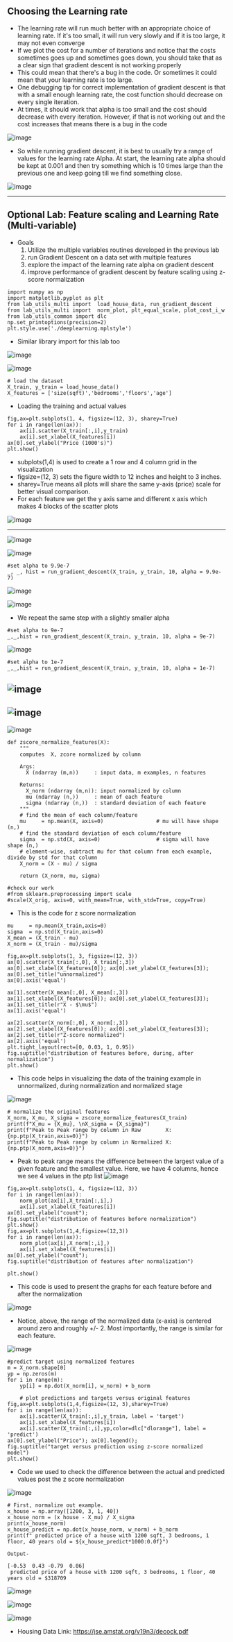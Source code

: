 ## Choosing the Learning rate

- The learning rate will run much better with an appropriate choice of learning rate. If it's too small, it will run very slowly and if it is too large, it may not even converge
- If we plot the cost for a number of iterations and notice that the costs sometimes goes up and sometimes goes down, you should take that as a clear sign that gradient descent is not working properly
- This could mean that there's a bug in the code. Or sometimes it could mean that your learning rate is too large.
- One debugging tip for correct implementation of gradient descent is that with a small enough learning rate, the cost function should decrease on every single iteration.
- At times, it should work that alpha is too small and the cost should decrease with every iteration. However, if that is not working out and the cost increases that means there is a bug in the code

![image](https://github.com/user-attachments/assets/8de651ad-69ff-488b-a486-df9d98637ef1)

- So while running gradient descent, it is best to usually try a range of values for the learning rate Alpha. At start, the learning rate alpha should be kept at 0.001 and then try something which is 10 times large than the previous one and keep going till we find something close.

![image](https://github.com/user-attachments/assets/dd72c7d2-41d8-45ed-944a-5fba6b9bf485)

---

## Optional Lab: Feature scaling and Learning Rate (Multi-variable)

- Goals
  1. Utilize the multiple variables routines developed in the previous lab
  2. run Gradient Descent on a data set with multiple features
  3. explore the impact of the learning rate alpha on gradient descent
  4. improve performance of gradient descent by feature scaling using z-score normalization

```
import numpy as np
import matplotlib.pyplot as plt
from lab_utils_multi import  load_house_data, run_gradient_descent 
from lab_utils_multi import  norm_plot, plt_equal_scale, plot_cost_i_w
from lab_utils_common import dlc
np.set_printoptions(precision=2)
plt.style.use('./deeplearning.mplstyle')
```
- Similar library import for this lab too

![image](https://github.com/user-attachments/assets/cdafca96-7e77-45a7-a5f9-d7c4d6086d74)

![image](https://github.com/user-attachments/assets/ee01e5a8-5948-46ff-980d-7eb45b5f6627)

```
# load the dataset
X_train, y_train = load_house_data()
X_features = ['size(sqft)','bedrooms','floors','age']
```
- Loading the training and actual values

```
fig,ax=plt.subplots(1, 4, figsize=(12, 3), sharey=True)
for i in range(len(ax)):
    ax[i].scatter(X_train[:,i],y_train)
    ax[i].set_xlabel(X_features[i])
ax[0].set_ylabel("Price (1000's)")
plt.show()
```
- subplots(1,4) is used to create a 1 row and 4 column grid in the visualization
- figsize=(12, 3) sets the figure width to 12 inches and height to 3 inches.
- sharey=True means all plots will share the same y-axis (price) scale for better visual comparison.
- For each feature we get the y axis same and different x axis which makes 4 blocks of the scatter plots

![image](https://github.com/user-attachments/assets/163e3f0e-f8e6-4208-a579-ec3268e7b8df)

--- 

![image](https://github.com/user-attachments/assets/0a207ff6-a189-48fb-ac13-18c01c1e49a4)

![image](https://github.com/user-attachments/assets/2c6bcad5-0db3-40a7-8b07-133a6ff414d2)

```
#set alpha to 9.9e-7
_, _, hist = run_gradient_descent(X_train, y_train, 10, alpha = 9.9e-7)
```
![image](https://github.com/user-attachments/assets/ddec02b0-febb-4b18-8f34-828dc957551c)

![image](https://github.com/user-attachments/assets/ce6d1a21-0022-406f-960d-ee0ba9c98115)

- We repeat the same step with a slightly smaller alpha
```
#set alpha to 9e-7
_,_,hist = run_gradient_descent(X_train, y_train, 10, alpha = 9e-7)
```
![image](https://github.com/user-attachments/assets/72ad0380-7f7e-436e-9538-bde7a23f0fa6)

```
#set alpha to 1e-7
_,_,hist = run_gradient_descent(X_train, y_train, 10, alpha = 1e-7)
```
![image](https://github.com/user-attachments/assets/7ca0ff5a-69e8-48df-b806-d3fab7ffcdd3)
---
![image](https://github.com/user-attachments/assets/adae61b7-d48e-4ec4-85c3-89902fd06476)
---
![image](https://github.com/user-attachments/assets/67f4802a-7155-4230-8f9d-5a7b5c39e6e2)

```
def zscore_normalize_features(X):
    """
    computes  X, zcore normalized by column
    
    Args:
      X (ndarray (m,n))     : input data, m examples, n features
      
    Returns:
      X_norm (ndarray (m,n)): input normalized by column
      mu (ndarray (n,))     : mean of each feature
      sigma (ndarray (n,))  : standard deviation of each feature
    """
    # find the mean of each column/feature
    mu     = np.mean(X, axis=0)                 # mu will have shape (n,)
    # find the standard deviation of each column/feature
    sigma  = np.std(X, axis=0)                  # sigma will have shape (n,)
    # element-wise, subtract mu for that column from each example, divide by std for that column
    X_norm = (X - mu) / sigma      

    return (X_norm, mu, sigma)
 
#check our work
#from sklearn.preprocessing import scale
#scale(X_orig, axis=0, with_mean=True, with_std=True, copy=True)
```
- This is the code for z score normalization

```
mu     = np.mean(X_train,axis=0)   
sigma  = np.std(X_train,axis=0) 
X_mean = (X_train - mu)
X_norm = (X_train - mu)/sigma      

fig,ax=plt.subplots(1, 3, figsize=(12, 3))
ax[0].scatter(X_train[:,0], X_train[:,3])
ax[0].set_xlabel(X_features[0]); ax[0].set_ylabel(X_features[3]);
ax[0].set_title("unnormalized")
ax[0].axis('equal')

ax[1].scatter(X_mean[:,0], X_mean[:,3])
ax[1].set_xlabel(X_features[0]); ax[0].set_ylabel(X_features[3]);
ax[1].set_title(r"X - $\mu$")
ax[1].axis('equal')

ax[2].scatter(X_norm[:,0], X_norm[:,3])
ax[2].set_xlabel(X_features[0]); ax[0].set_ylabel(X_features[3]);
ax[2].set_title(r"Z-score normalized")
ax[2].axis('equal')
plt.tight_layout(rect=[0, 0.03, 1, 0.95])
fig.suptitle("distribution of features before, during, after normalization")
plt.show()
```
- This code helps in visualizing the data of the training example in unnormalized, during normalization and normalized stage

![image](https://github.com/user-attachments/assets/28696dc4-db20-4c68-bdab-6fee60fafc63)

```
# normalize the original features
X_norm, X_mu, X_sigma = zscore_normalize_features(X_train)
print(f"X_mu = {X_mu}, \nX_sigma = {X_sigma}")
print(f"Peak to Peak range by column in Raw        X:{np.ptp(X_train,axis=0)}")   
print(f"Peak to Peak range by column in Normalized X:{np.ptp(X_norm,axis=0)}")
```
- Peak to peak range means the difference between the largest value of a given feature and the smallest value. Here, we have 4 columns, hence we see 4 values in the ptp list
![image](https://github.com/user-attachments/assets/1fd292ba-f6c7-457a-9bc4-05810294109e)

```
fig,ax=plt.subplots(1, 4, figsize=(12, 3))
for i in range(len(ax)):
    norm_plot(ax[i],X_train[:,i],)
    ax[i].set_xlabel(X_features[i])
ax[0].set_ylabel("count");
fig.suptitle("distribution of features before normalization")
plt.show()
fig,ax=plt.subplots(1,4,figsize=(12,3))
for i in range(len(ax)):
    norm_plot(ax[i],X_norm[:,i],)
    ax[i].set_xlabel(X_features[i])
ax[0].set_ylabel("count"); 
fig.suptitle("distribution of features after normalization")

plt.show()
```
- This code is used to present the graphs for each feature before and after the normalization

![image](https://github.com/user-attachments/assets/a7a43273-5f9f-4920-bd21-9a8efdbd0e18)

- Notice, above, the range of the normalized data (x-axis) is centered around zero and roughly +/- 2. Most importantly, the range is similar for each feature.

![image](https://github.com/user-attachments/assets/3f6264a0-2c9b-478b-b63c-7ff8b56af069)

```
#predict target using normalized features
m = X_norm.shape[0]
yp = np.zeros(m)
for i in range(m):
    yp[i] = np.dot(X_norm[i], w_norm) + b_norm

    # plot predictions and targets versus original features    
fig,ax=plt.subplots(1,4,figsize=(12, 3),sharey=True)
for i in range(len(ax)):
    ax[i].scatter(X_train[:,i],y_train, label = 'target')
    ax[i].set_xlabel(X_features[i])
    ax[i].scatter(X_train[:,i],yp,color=dlc["dlorange"], label = 'predict')
ax[0].set_ylabel("Price"); ax[0].legend();
fig.suptitle("target versus prediction using z-score normalized model")
plt.show()
```

- Code we used to check the difference between the actual and predicted values post the z score normalization

![image](https://github.com/user-attachments/assets/819db900-076b-4e56-8dce-78338419ed9f)

```
# First, normalize out example.
x_house = np.array([1200, 3, 1, 40])
x_house_norm = (x_house - X_mu) / X_sigma
print(x_house_norm)
x_house_predict = np.dot(x_house_norm, w_norm) + b_norm
print(f" predicted price of a house with 1200 sqft, 3 bedrooms, 1 floor, 40 years old = ${x_house_predict*1000:0.0f}")

Output-

[-0.53  0.43 -0.79  0.06]
 predicted price of a house with 1200 sqft, 3 bedrooms, 1 floor, 40 years old = $318709
```
![image](https://github.com/user-attachments/assets/bfdcfd4c-242f-4c15-b8ab-b72822746e93)

![image](https://github.com/user-attachments/assets/b68d8250-6b94-4c0c-82a2-b82000bdea00)

![image](https://github.com/user-attachments/assets/3caaa5b9-3589-4c96-a9a7-02504e519a3b)

- Housing Data Link: https://jse.amstat.org/v19n3/decock.pdf
